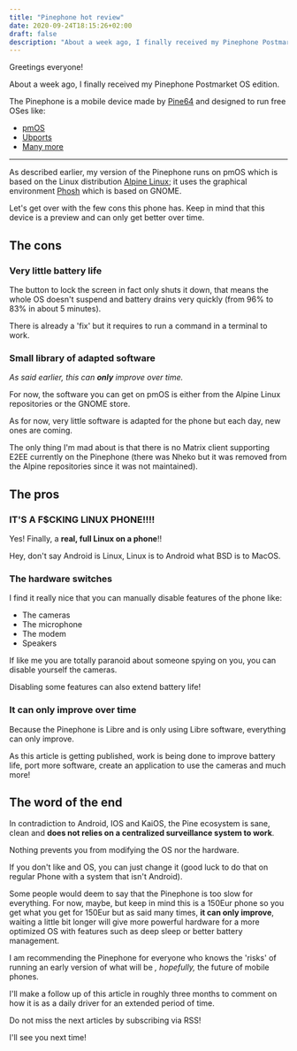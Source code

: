 ```yaml
---
title: "Pinephone hot review"
date: 2020-09-24T18:15:26+02:00
draft: false
description: "About a week ago, I finally received my Pinephone Postmarket OS edition..."
---
```


Greetings everyone!

About a week ago, I finally received my Pinephone Postmarket OS edition.

The Pinephone is a mobile device made by [Pine64](https://www.pine64.org/) and designed to run free OSes like:

- [pmOS](https://postmarketos.org/)
- [Ubports](https://ubports.com)
- [Many more](https://xnux.eu/p-boot-demo/)

---

As described earlier, my version of the Pinephone runs on pmOS which is based on the Linux distribution [Alpine Linux](https://alpinelinux.org/); it uses the graphical environment [Phosh](https://alpinelinux.org/) which is based on GNOME.

Let's get over with the few cons this phone has. Keep in mind that this device is a preview and can only get better over time.

## The cons

### Very little battery life

The button to lock the screen in fact only shuts it down, that means the whole OS doesn't suspend and battery drains very quickly (from 96% to 83% in about 5 minutes).

There is already a 'fix' but it requires to run a command in a terminal to work.

### Small library of adapted software

*As said earlier, this can **only** improve over time.*

For now, the software you can get on pmOS is either from the Alpine Linux repositories or the GNOME store.

As for now, very little software is adapted for the phone but each day, new ones are coming.

The only thing I'm mad about is that there is no Matrix client supporting E2EE currently on the Pinephone (there was Nheko but it was removed from the Alpine repositories since it was not maintained).

## The pros

### IT'S A F$CKING LINUX PHONE!!!!

Yes! Finally, a **real, full Linux on a phone**!!

Hey, don't say Android is Linux, Linux is to Android what BSD is to MacOS.

### The hardware switches

I find it really nice that you can manually disable features of the phone like:

- The cameras
- The microphone
- The modem
- Speakers

If like me you are totally paranoid about someone spying on you, you can disable yourself the cameras.

Disabling some features can also extend battery life!

### It can only improve over time

Because the Pinephone is Libre and is only using Libre software, everything can only improve.

As this article is getting published, work is being done to improve battery life, port more software, create an application to use the cameras and much more!

## The word of the end

In contradiction to Android, IOS and KaiOS, the Pine ecosystem is sane, clean and **does not relies on a centralized surveillance system to work**.

Nothing prevents you from modifying the OS nor the hardware.

If you don't like and OS, you can just change it (good luck to do that on regular Phone with a system that isn't Android).

Some people would deem to say that the Pinephone is too slow for everything. For now, maybe, but keep in mind this is a 150Eur phone so you get what you get for 150Eur but as said many times, **it can only improve**, waiting a little bit longer will give more powerful hardware for a more optimized OS with features such as deep sleep or better battery management.

I am recommending the Pinephone for everyone who knows the 'risks' of running an early version of what will be *, hopefully,* the future of mobile phones.


I'll make a follow up of this article in roughly three months to comment on how it is as a daily driver for an extended period of time.

Do not miss the next articles by subscribing via RSS!

I'll see you next time!